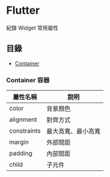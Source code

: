# Flutter 
紀錄 Widget 常用屬性

## 目錄
- [Container](#container-容器)






### Container 容器
|屬性名稱|說明|
|-------|-------|
|color|背景顏色|
|alignment|對齊方式|
|constraints|最大高寬、最小高寬|
|margin|外部間距|
|padding|內部間距|
|child|子元件|
